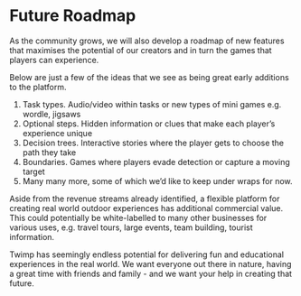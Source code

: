 # Future Roadmap

As the community grows, we will also develop a roadmap of new features that maximises the potential of our creators and in turn the games that players can experience.

Below are just a few of the ideas that we see as being great early additions to the platform.

1. Task types. Audio/video within tasks or new types of mini games e.g. wordle, jigsaws
2. Optional steps. Hidden information or clues that make each player’s experience unique
3. Decision trees. Interactive stories where the player gets to choose the path they take
4. Boundaries. Games where players evade detection or capture a moving target
5. Many many more, some of which we’d like to keep under wraps for now.

Aside from the revenue streams already identified, a flexible platform for creating real world outdoor experiences has additional commercial value. This could potentially be white-labelled to many other businesses for various uses, e.g. travel tours, large events, team building, tourist information.

Twimp has seemingly endless potential for delivering fun and educational experiences in the real world. We want everyone out there in nature, having a great time with friends and family - and we want your help in creating that future.
